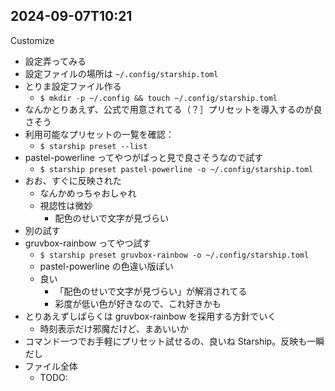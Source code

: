 2024-09-07T10:21
---

Customize

- 設定弄ってみる
- 設定ファイルの場所は `~/.config/starship.toml`
- とりま設定ファイル作る
    - `$ mkdir -p ~/.config && touch ~/.config/starship.toml`
- なんかとりあえず、公式で用意されてる（？］プリセットを導入するのが良さそう
- 利用可能なプリセットの一覧を確認：
    - `$ starship preset --list`
- pastel-powerline ってやつがぱっと見で良さそうなので試す
    - `$ starship preset pastel-powerline -o ~/.config/starship.toml`
- おお、すぐに反映された
    - なんかめっちゃおしゃれ
    - 視認性は微妙
        - 配色のせいで文字が見づらい
- 別の試す
- gruvbox-rainbow ってやつ試す
    - `$ starship preset gruvbox-rainbow -o ~/.config/starship.toml`
    - pastel-powerline の色違い版ぽい
    - 良い
        - 「配色のせいで文字が見づらい」が解消されてる
        - 彩度が低い色が好きなので、これ好きかも
- とりあえずしばらくは gruvbox-rainbow を採用する方針でいく
    - 時刻表示だけ邪魔だけど、まあいいか
- コマンド一つでお手軽にプリセット試せるの、良いね Starship。反映も一瞬だし
- ファイル全体
    - TODO:
